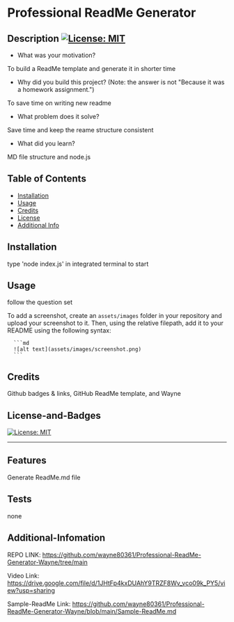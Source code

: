 # <Your-Project-Title>Professional ReadMe Generator

## Description [![License: MIT](https://img.shields.io/badge/License-MIT-yellow.svg)](https://opensource.org/licenses/MIT)

- What was your motivation?

To build a ReadMe template and generate it in shorter time

- Why did you build this project? (Note: the answer is not "Because it was a homework assignment.")

To save time on writing new readme

- What problem does it solve?

Save time and keep the reame structure consistent

- What did you learn?

MD file structure and node.js

## Table of Contents

- [Installation](#installation)
- [Usage](#usage)
- [Credits](#credits)
- [License](#license-and-badges)
- [Additional Info](#additional-infomation)

## Installation

type 'node index.js' in integrated terminal to start

## Usage

follow the question set

To add a screenshot, create an `assets/images` folder in your repository and upload your screenshot to it. Then, using the relative filepath, add it to your README using the following syntax:

      ```md
      ![alt text](assets/images/screenshot.png)
      ```

## Credits

Github badges & links, GitHub ReadMe template, and Wayne

## License-and-Badges

[![License: MIT](https://img.shields.io/badge/License-MIT-yellow.svg)](https://opensource.org/licenses/MIT)

---

## Features

Generate ReadMe.md file

## Tests

none

## Additional-Infomation

REPO LINK: https://github.com/wayne80361/Professional-ReadMe-Generator-Wayne/tree/main

Video Link: https://drive.google.com/file/d/1JHtFp4kxDUAhY9TRZF8Wv_vco09k_PY5/view?usp=sharing

Sample-ReadMe Link: https://github.com/wayne80361/Professional-ReadMe-Generator-Wayne/blob/main/Sample-ReadMe.md
